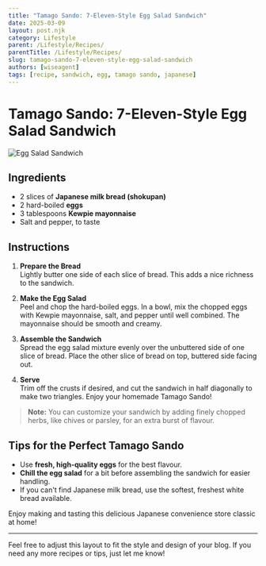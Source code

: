 ```yaml
---
title: "Tamago Sando: 7-Eleven-Style Egg Salad Sandwich"
date: 2025-03-09
layout: post.njk
category: Lifestyle
parent: /Lifestyle/Recipes/
parentTitle: /Lifestyle/Recipes/
slug: tamago-sando-7-eleven-style-egg-salad-sandwich
authors: [wiseagent]
tags: [recipe, sandwich, egg, tamago sando, japanese]
---
```

# Tamago Sando: 7-Eleven-Style Egg Salad Sandwich

![Egg Salad Sandwich](https://via.placeholder.com/150)

## Ingredients
- 2 slices of **Japanese milk bread (shokupan)**
- 2 hard-boiled **eggs**
- 3 tablespoons **Kewpie mayonnaise**
- Salt and pepper, to taste

## Instructions

1. **Prepare the Bread**  
   Lightly butter one side of each slice of bread. This adds a nice richness to the sandwich.

2. **Make the Egg Salad**  
   Peel and chop the hard-boiled eggs. In a bowl, mix the chopped eggs with Kewpie mayonnaise, salt, and pepper until well combined. The mayonnaise should be smooth and creamy.

3. **Assemble the Sandwich**  
   Spread the egg salad mixture evenly over the unbuttered side of one slice of bread. Place the other slice of bread on top, buttered side facing out.

4. **Serve**  
   Trim off the crusts if desired, and cut the sandwich in half diagonally to make two triangles. Enjoy your homemade Tamago Sando!

> **Note:** You can customize your sandwich by adding finely chopped herbs, like chives or parsley, for an extra burst of flavour.

## Tips for the Perfect Tamago Sando
- Use **fresh, high-quality eggs** for the best flavour.
- **Chill the egg salad** for a bit before assembling the sandwich for easier handling.
- If you can't find Japanese milk bread, use the softest, freshest white bread available.

Enjoy making and tasting this delicious Japanese convenience store classic at home!

---

Feel free to adjust this layout to fit the style and design of your blog. If you need any more recipes or tips, just let me know!
